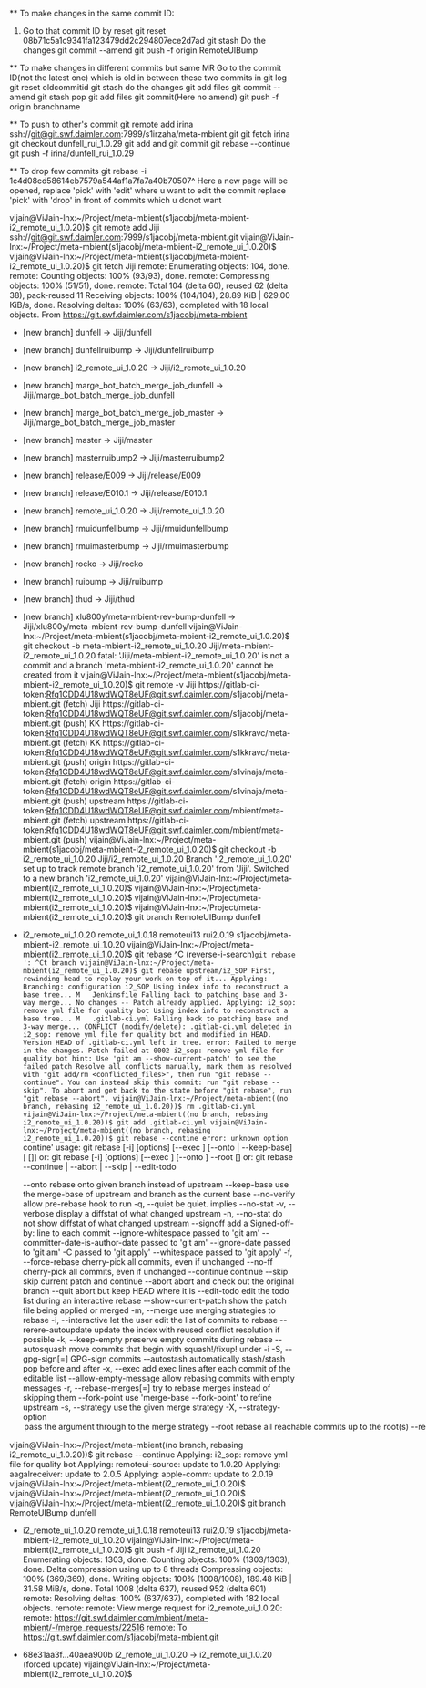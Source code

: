 ** To make changes in the same commit ID:
1. Go to that commit ID by reset 
git reset 08b71c5a1c9341fa123479dd2c294807ece2d7ad
git stash
Do the changes
git commit --amend
git push -f origin RemoteUIBump

** To make changes in different commits but same MR
Go to the commit ID(not the latest one) which is old in between these two commits in git log 
git reset oldcommitid
git stash
do the changes 
git add files
git commit --amend
git stash pop
git add files
git commit(Here no amend)
git push -f origin branchname


** To push to other's commit
git remote add irina ssh://git@git.swf.daimler.com:7999/s1irzaha/meta-mbient.git
git fetch irina
git checkout dunfell_rui_1.0.29
git add and git commit 
git rebase --continue
git push -f irina/dunfell_rui_1.0.29

** To drop few commits
git rebase -i 1c4d08cd58614eb7579a544af1a7fa7a40b70507^
Here a new page will be opened, replace 'pick' with 'edit' where u want to edit the commit
replace 'pick' with 'drop' in front of commits which u donot want

vijain@ViJain-lnx:~/Project/meta-mbient(s1jacobj/meta-mbient-i2_remote_ui_1.0.20)$ git remote add Jiji ssh://git@git.swf.daimler.com:7999/s1jacobj/meta-mbient.git
vijain@ViJain-lnx:~/Project/meta-mbient(s1jacobj/meta-mbient-i2_remote_ui_1.0.20)$ 
vijain@ViJain-lnx:~/Project/meta-mbient(s1jacobj/meta-mbient-i2_remote_ui_1.0.20)$ git fetch Jiji
remote: Enumerating objects: 104, done.
remote: Counting objects: 100% (93/93), done.
remote: Compressing objects: 100% (51/51), done.
remote: Total 104 (delta 60), reused 62 (delta 38), pack-reused 11
Receiving objects: 100% (104/104), 28.89 KiB | 629.00 KiB/s, done.
Resolving deltas: 100% (63/63), completed with 18 local objects.
From https://git.swf.daimler.com/s1jacobj/meta-mbient
 * [new branch]          dunfell                              -> Jiji/dunfell
 * [new branch]          dunfellruibump                       -> Jiji/dunfellruibump
 * [new branch]          i2_remote_ui_1.0.20                  -> Jiji/i2_remote_ui_1.0.20
 * [new branch]          marge_bot_batch_merge_job_dunfell    -> Jiji/marge_bot_batch_merge_job_dunfell
 * [new branch]          marge_bot_batch_merge_job_master     -> Jiji/marge_bot_batch_merge_job_master
 * [new branch]          master                               -> Jiji/master
 * [new branch]          masterruibump2                       -> Jiji/masterruibump2
 * [new branch]          release/E009                         -> Jiji/release/E009
 * [new branch]          release/E010.1                       -> Jiji/release/E010.1
 * [new branch]          remote_ui_1.0.20                     -> Jiji/remote_ui_1.0.20
 * [new branch]          rmuidunfellbump                      -> Jiji/rmuidunfellbump
 * [new branch]          rmuimasterbump                       -> Jiji/rmuimasterbump
 * [new branch]          rocko                                -> Jiji/rocko
 * [new branch]          ruibump                              -> Jiji/ruibump
 * [new branch]          thud                                 -> Jiji/thud
 * [new branch]          xlu800y/meta-mbient-rev-bump-dunfell -> Jiji/xlu800y/meta-mbient-rev-bump-dunfell
vijain@ViJain-lnx:~/Project/meta-mbient(s1jacobj/meta-mbient-i2_remote_ui_1.0.20)$ git checkout -b meta-mbient-i2_remote_ui_1.0.20 Jiji/meta-mbient-i2_remote_ui_1.0.20
fatal: 'Jiji/meta-mbient-i2_remote_ui_1.0.20' is not a commit and a branch 'meta-mbient-i2_remote_ui_1.0.20' cannot be created from it
vijain@ViJain-lnx:~/Project/meta-mbient(s1jacobj/meta-mbient-i2_remote_ui_1.0.20)$ git remote -v
Jiji	https://gitlab-ci-token:Rfq1CDD4U18wdWQT8eUF@git.swf.daimler.com/s1jacobj/meta-mbient.git (fetch)
Jiji	https://gitlab-ci-token:Rfq1CDD4U18wdWQT8eUF@git.swf.daimler.com/s1jacobj/meta-mbient.git (push)
KK	https://gitlab-ci-token:Rfq1CDD4U18wdWQT8eUF@git.swf.daimler.com/s1kkravc/meta-mbient.git (fetch)
KK	https://gitlab-ci-token:Rfq1CDD4U18wdWQT8eUF@git.swf.daimler.com/s1kkravc/meta-mbient.git (push)
origin	https://gitlab-ci-token:Rfq1CDD4U18wdWQT8eUF@git.swf.daimler.com/s1vinaja/meta-mbient.git (fetch)
origin	https://gitlab-ci-token:Rfq1CDD4U18wdWQT8eUF@git.swf.daimler.com/s1vinaja/meta-mbient.git (push)
upstream	https://gitlab-ci-token:Rfq1CDD4U18wdWQT8eUF@git.swf.daimler.com/mbient/meta-mbient.git (fetch)
upstream	https://gitlab-ci-token:Rfq1CDD4U18wdWQT8eUF@git.swf.daimler.com/mbient/meta-mbient.git (push)
vijain@ViJain-lnx:~/Project/meta-mbient(s1jacobj/meta-mbient-i2_remote_ui_1.0.20)$ git checkout -b i2_remote_ui_1.0.20 Jiji/i2_remote_ui_1.0.20
Branch 'i2_remote_ui_1.0.20' set up to track remote branch 'i2_remote_ui_1.0.20' from 'Jiji'.
Switched to a new branch 'i2_remote_ui_1.0.20'
vijain@ViJain-lnx:~/Project/meta-mbient(i2_remote_ui_1.0.20)$ 
vijain@ViJain-lnx:~/Project/meta-mbient(i2_remote_ui_1.0.20)$ 
vijain@ViJain-lnx:~/Project/meta-mbient(i2_remote_ui_1.0.20)$ 
vijain@ViJain-lnx:~/Project/meta-mbient(i2_remote_ui_1.0.20)$ git branch
  RemoteUIBump
  dunfell
* i2_remote_ui_1.0.20
  remote_ui_1.0.18
  remoteui13
  rui2.0.19
  s1jacobj/meta-mbient-i2_remote_ui_1.0.20
vijain@ViJain-lnx:~/Project/meta-mbient(i2_remote_ui_1.0.20)$ git rebase ^C
(reverse-i-search)`git rebase ': ^Ct branch
vijain@ViJain-lnx:~/Project/meta-mbient(i2_remote_ui_1.0.20)$ git rebase upstream/i2_SOP
First, rewinding head to replay your work on top of it...
Applying: Branching: configuration i2_SOP
Using index info to reconstruct a base tree...
M	Jenkinsfile
Falling back to patching base and 3-way merge...
No changes -- Patch already applied.
Applying: i2_sop: remove yml file for quality bot
Using index info to reconstruct a base tree...
M	.gitlab-ci.yml
Falling back to patching base and 3-way merge...
CONFLICT (modify/delete): .gitlab-ci.yml deleted in i2_sop: remove yml file for quality bot and modified in HEAD. Version HEAD of .gitlab-ci.yml left in tree.
error: Failed to merge in the changes.
Patch failed at 0002 i2_sop: remove yml file for quality bot
hint: Use 'git am --show-current-patch' to see the failed patch
Resolve all conflicts manually, mark them as resolved with
"git add/rm <conflicted_files>", then run "git rebase --continue".
You can instead skip this commit: run "git rebase --skip".
To abort and get back to the state before "git rebase", run "git rebase --abort".
vijain@ViJain-lnx:~/Project/meta-mbient((no branch, rebasing i2_remote_ui_1.0.20))$ rm .gitlab-ci.yml
vijain@ViJain-lnx:~/Project/meta-mbient((no branch, rebasing i2_remote_ui_1.0.20))$ git add .gitlab-ci.yml
vijain@ViJain-lnx:~/Project/meta-mbient((no branch, rebasing i2_remote_ui_1.0.20))$ git rebase --contine
error: unknown option `contine'
usage: git rebase [-i] [options] [--exec <cmd>] [--onto <newbase> | --keep-base] [<upstream> [<branch>]]
   or: git rebase [-i] [options] [--exec <cmd>] [--onto <newbase>] --root [<branch>]
   or: git rebase --continue | --abort | --skip | --edit-todo

    --onto <revision>     rebase onto given branch instead of upstream
    --keep-base           use the merge-base of upstream and branch as the current base
    --no-verify           allow pre-rebase hook to run
    -q, --quiet           be quiet. implies --no-stat
    -v, --verbose         display a diffstat of what changed upstream
    -n, --no-stat         do not show diffstat of what changed upstream
    --signoff             add a Signed-off-by: line to each commit
    --ignore-whitespace   passed to 'git am'
    --committer-date-is-author-date
                          passed to 'git am'
    --ignore-date         passed to 'git am'
    -C <n>                passed to 'git apply'
    --whitespace <action>
                          passed to 'git apply'
    -f, --force-rebase    cherry-pick all commits, even if unchanged
    --no-ff               cherry-pick all commits, even if unchanged
    --continue            continue
    --skip                skip current patch and continue
    --abort               abort and check out the original branch
    --quit                abort but keep HEAD where it is
    --edit-todo           edit the todo list during an interactive rebase
    --show-current-patch  show the patch file being applied or merged
    -m, --merge           use merging strategies to rebase
    -i, --interactive     let the user edit the list of commits to rebase
    --rerere-autoupdate   update the index with reused conflict resolution if possible
    -k, --keep-empty      preserve empty commits during rebase
    --autosquash          move commits that begin with squash!/fixup! under -i
    -S, --gpg-sign[=<key-id>]
                          GPG-sign commits
    --autostash           automatically stash/stash pop before and after
    -x, --exec <exec>     add exec lines after each commit of the editable list
    --allow-empty-message
                          allow rebasing commits with empty messages
    -r, --rebase-merges[=<mode>]
                          try to rebase merges instead of skipping them
    --fork-point          use 'merge-base --fork-point' to refine upstream
    -s, --strategy <strategy>
                          use the given merge strategy
    -X, --strategy-option <option>
                          pass the argument through to the merge strategy
    --root                rebase all reachable commits up to the root(s)
    --reschedule-failed-exec
                          automatically re-schedule any `exec` that fails

vijain@ViJain-lnx:~/Project/meta-mbient((no branch, rebasing i2_remote_ui_1.0.20))$ git rebase --continue
Applying: i2_sop: remove yml file for quality bot
Applying: remoteui-source: update to 1.0.20
Applying: aagalreceiver: update to 2.0.5
Applying: apple-comm: update to 2.0.19
vijain@ViJain-lnx:~/Project/meta-mbient(i2_remote_ui_1.0.20)$ 
vijain@ViJain-lnx:~/Project/meta-mbient(i2_remote_ui_1.0.20)$ 
vijain@ViJain-lnx:~/Project/meta-mbient(i2_remote_ui_1.0.20)$ git branch
  RemoteUIBump
  dunfell
* i2_remote_ui_1.0.20
  remote_ui_1.0.18
  remoteui13
  rui2.0.19
  s1jacobj/meta-mbient-i2_remote_ui_1.0.20
vijain@ViJain-lnx:~/Project/meta-mbient(i2_remote_ui_1.0.20)$ git push -f Jiji i2_remote_ui_1.0.20
Enumerating objects: 1303, done.
Counting objects: 100% (1303/1303), done.
Delta compression using up to 8 threads
Compressing objects: 100% (369/369), done.
Writing objects: 100% (1008/1008), 189.48 KiB | 31.58 MiB/s, done.
Total 1008 (delta 637), reused 952 (delta 601)
remote: Resolving deltas: 100% (637/637), completed with 182 local objects.
remote: 
remote: View merge request for i2_remote_ui_1.0.20:
remote:   https://git.swf.daimler.com/mbient/meta-mbient/-/merge_requests/22516
remote: 
To https://git.swf.daimler.com/s1jacobj/meta-mbient.git
 + 68e31aa3f...40aea900b i2_remote_ui_1.0.20 -> i2_remote_ui_1.0.20 (forced update)
vijain@ViJain-lnx:~/Project/meta-mbient(i2_remote_ui_1.0.20)$ 

